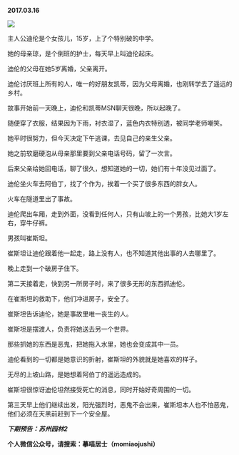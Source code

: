 
          
**2017.03.16**

![](http://imglf0.nosdn.127.net/img/K1ZBNTlyK01aUVVYcmdtV2UrWnZhcXhjbUVNMFFFSVVwckNhZ2lmNGMyUT0.jpg)


主人公迪伦是个女孩儿，15岁，上了个特别破的中学。

她的母亲琼，是个倒班的护士，每天早上叫迪伦起床。

迪伦的父母在她5岁离婚，父亲离开。

迪伦讨厌班上所有的人，唯一的好朋友凯蒂，因为父母离婚，也刚转学去了遥远的乡村。

故事开始前一天晚上，迪伦和凯蒂MSN聊天很晚，所以起晚了。

随便穿了衣服，结果因为下雨，衬衣湿了，蓝色内衣特别透，被同学老师嘲笑。

她平时很努力，但今天决定下午逃课，去见自己的亲生父亲。

她之前软磨硬泡从母亲那里要到父亲电话号码，留了一次言。

后来父亲给她回电话，聊了很久，想知道她的一切，她们有十年没见过面了。

迪伦坐火车去阿伯丁，找了个作为，挨着一个买了很多东西的胖女人。

火车在隧道里出了事故。

迪伦爬出车厢，走到外面，没看到任何人，只有山坡上的一个男孩，比她大1岁左右，穿牛仔裤。

男孩叫崔斯坦。

崔斯坦让迪伦跟着他一起走，路上没有人，也不知道其他出事的人去哪里了。

晚上走到一个破房子住下。

第二天接着走，快到另一所房子时，来了很多无形的东西抓迪伦。

在崔斯坦的救助下，他们冲进房子，安全了。

崔斯坦告诉迪伦，她是事故里唯一丧生的人。

崔斯坦是摆渡人，负责将她送去另一个世界。

那些抓她的东西是恶鬼，把她拖入水里，她也会变成其中一员。

迪伦看到的一切都是她意识的折射，崔斯坦的外貌就是她喜欢的样子。

无尽的上坡山路，是她想着阿伯丁的遥远造成的。

崔斯坦很惊讶迪伦坦然接受死亡的消息，同时开始好奇周围的一切。

第三天早上他们继续出发，阳光强烈时，恶鬼不会出来，崔斯坦本人也不怕恶鬼，他们必须在天黑前赶到下一个安全屋。


***下期预告：苏州园林2***


**个人微信公众号，请搜索：摹喵居士（momiaojushi）**

        